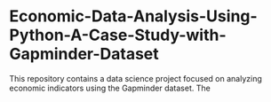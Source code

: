 # Economic-Data-Analysis-Using-Python-A-Case-Study-with-Gapminder-Dataset
This repository contains a data science project focused on analyzing economic indicators using the Gapminder dataset. The
